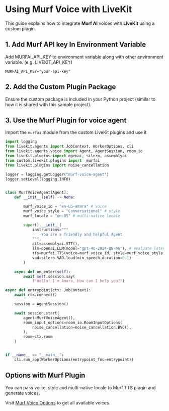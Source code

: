 # Using Murf Voice with LiveKit

This guide explains how to integrate **Murf AI** voices with **LiveKit** using a custom plugin.

## 1. Add Murf API key In Environment Variable 
Add MURFAI_API_KEY to environment variable along with other environment variable. (e.g. LIVEKIT_API_KEY)
```
MURFAI_API_KEY="your-api-key"
```

## 2. Add the Custom Plugin Package

Ensure the custom package is included in your Python project (similar to how it is shared with this sample project).

## 3. Use the Murf Plugin for voice agent

Import the `murfai` module from the custom LiveKit plugins and use it

```python
import logging
from livekit.agents import JobContext, WorkerOptions, cli
from livekit.agents.voice import Agent, AgentSession, room_io
from livekit.plugins import openai, silero, assemblyai
from custom.livekit.plugins import  murfai
from livekit.plugins import noise_cancellation

logger = logging.getLogger("murf-voice-agent")
logger.setLevel(logging.INFO)


class MurfVoiceAgent(Agent):
    def __init__(self) -> None:

        murf_voice_id = "en-US-amara" # voice
        murf_voice_style = "Conversational" # style
        murf_locale = "en-US" # multi-native locale

        super().__init__(
            instructions="""
                You are a friendly and helpful Agent
            """,
            stt=assemblyai.STT(),
            llm=openai.LLM(model="gpt-4o-2024-08-06"), # evaluate latency
            tts=murfai.TTS(voice=murf_voice_id, style=murf_voice_style, locale=murf_locale),
            vad=silero.VAD.load(min_speech_duration=0.1)
        )

    async def on_enter(self):
        await self.session.say(
            f"Hello! I'm Amara, How can I help you?")

async def entrypoint(ctx: JobContext):
    await ctx.connect()

    session = AgentSession()

    await session.start(
        agent=MurfVoiceAgent(),
        room_input_options=room_io.RoomInputOptions(
            noise_cancellation=noise_cancellation.BVC(),
        ),
        room=ctx.room
    )


if __name__ == "__main__":
    cli.run_app(WorkerOptions(entrypoint_fnc=entrypoint))
```

## Options with Murf Plugin 
You can pass voice, style and multi-native locale to Murf TTS plugin and generate voices.

Visit [Murf Voice Options](https://murf.ai/api/docs/api-reference/text-to-speech/get-voices) to get all available voices.